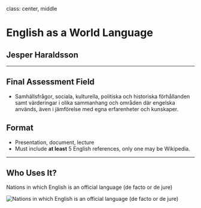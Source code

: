 class: center, middle

# English as a World Language

## Jesper Haraldsson

---

## Final Assessment Field

- Samhällsfrågor, sociala, kulturella, politiska och historiska förhållanden samt värderingar i olika sammanhang och områden där engelska används, även i jämförelse med egna erfarenheter och kunskaper.

## Format

- Presentation, document, lecture
- Must include **at least** 5 English references, only one may be Wikipedia.


---

## Who Uses It?

Nations in which English is an official language (de facto or de jure)

![Nations in which English is an official language (de facto or de jure)](https://upload.wikimedia.org/wikipedia/commons/5/52/Countries_where_English_is_an_Official_Language.svg)
